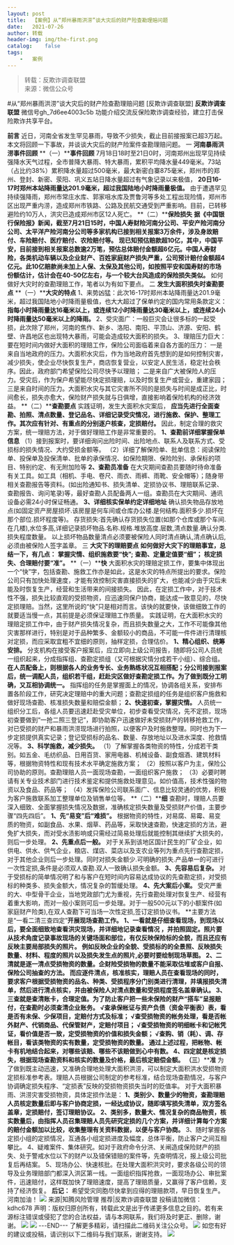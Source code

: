 ```yaml
---
layout:	post
title:	【案例】从“郑州暴雨洪涝”谈大灾后的财产险查勘理赔问题
date:	2021-07-26
author:	转载
header-img:	img/the-first.png
catalog:	false
tags:
	-	案例
---
```


<blockquote><p>转载：反欺诈调查联盟<br>
来源：微信公众号</p></blockquote>

#从“郑州暴雨洪涝”谈大灾后的财产险查勘理赔问题
[反欺诈调查联盟]
**反欺诈调查联盟**
微信号gh_7d6ee4003c5b
功能介绍交流反保险欺诈调查经验，建立打击保险欺诈共享平台。

**前言**
近日，河南全省发生罕见暴雨，导致不少损失，截止目前接报案已超3万起。本文将回顾一下事故，并谈谈大灾后的财产险案件查勘理赔问题。
一
**河南暴雨洪涝事件回顾**
**（一）****事件回顾**
7月18日18时至21日0时，河南郑州出现罕见持续强降水天气过程，全市普降大暴雨、特大暴雨，累积平均降水量449毫米。73站（占比约38%）累积降水量超过500毫米，最大新密白寨875毫米，郑州市的郑州、登封、新密、荥阳、巩义五站日降水量超过有气象记录以来极值，
**20日16-17时郑州本站降雨量达201.9毫米，超过我国陆地小时降雨量极值。**
由于遭遇罕见持续强降雨，郑州市常庄水库、郭家咀水库及贾鲁河等多处工程出现险情，郑州市区出现严重内涝，造成郑州市铁路、公路及民航交通受到严重影响。目前，已转移避险约10万人，洪灾已造成郑州市区12人死亡。
**（二）****保险损失**
**据《中国银行保险报》新闻，截至7月21日15时，中国人寿财险河南分公司、平安产险河南分公司、太平洋产险河南分公司等多家机构已接到相关报案3万余件，涉及身故赔付、车险赔付、医疗赔付、农险赔付等。**
**现已知预估赔款超10亿，其中，中国平安，目前接到相关报案总数逾2万笔，预估总体赔付金额超6亿元。中国人寿财险，各类机动车辆以及企业财产、百姓家庭财产损失严重，公司预计赔付金额超4亿元。此10亿赔款尚未加上人保、太保及其他公司，如按照平安和国寿财的市场份额估计，估计会在40-50亿左右，与一个较大台风造成的保险损失类似。**
如何做好大灾时的查勘理赔工作，笔者以为有如下要点。
二
**发生大面积损失时查勘要点**
**（一）****大灾的特点**
1、来势凶猛：此次16-17时郑州本站降雨量达201.9毫米，超过我国陆地小时降雨量极值，也大大超过了保单约定的国内常用条款定义：
**指每小时降雨量达16毫米以上，或连续12小时降雨量达30毫米以上，或连续24小时降雨量达50毫米以上的降雨。**
2、受灾面广：一般巨灾会让很多标的一起受损，此次除了郑州，河南的焦作、新乡、洛阳、南阳、平顶山、济源、安阳、鹤壁、许昌地区也出现特大暴雨，可能会造成较大面积的损失。
3、理赔压力巨大：要在短时间内做好大面积的理赔工作，保险公司面临着来自各方面的压力：
一是来自当地政府的压力。大面积水灾后，作为当地政府首先想到的是如何控制灾害，减少损失，使企业尽快恢复生产，商店恢复营业，以安定人民生活，稳定社会秩序。因此，政府部门希望保险公司尽快予以理赔；
二是来自广大被保险人的压力。受灾后，作为保户希望能尽快定损理赔，以及时恢复生产或营业，重建家园；
三是来自时间的压力。大面积水灾与其它灾害所不同的是损失与时间是成正比，时间愈长，损失亦愈大，保险财产损失就与日俱增，直接影响着保险机构的经济效益。
**（二）****查勘要点**
实践证明，发生大面积水灾案后，
**应当先进行全面查勘、拍照、清点数量、登记品名、详细记录受灾情况，进行施救、保护、整理工作。其次应有针对、有重点的分别逐户核查，定损赔付。**
因此，制定合理的救灾方案，统一理赔方法，对于做好理赔工作是非常重要的。
**1、查勘前详细掌握保单信息**
（1）接到报案时，要详细询问出险时间、出险地点、联系人及联系方式、受损标的损失情况、大约受损金额等。
（2）详细了解保险单、批单信息：阅读保险单、投保单及投保清单、批单的承保情况、如保险期限、保险险别、承保标的项目、特别约定、有无附加险等
**2、查勘员准备**
在大灾期间查勘员要随时待命准备有关工具。如工具（相机、手电、卷尺、雨衣、雨裤、雨靴、安全帽等）；随身带相关查勘报告等资料。(如出险通知书、损失清单、定损协议书、理赔联系记录、查勘报告、询问笔录)等，最好查勘人员配备两人一组。查勘员在大灾期间、通讯设备必需24小时保证畅通。
**3、详细核实保单约定详细地址**
确认损失物品存放地点(如固定资产房屋损坏.该房屋是何车间或仓库办公楼.是何结构.面积多少.损坏在那个部位.损坏程度等)。
存货损失∶首先确认存货损失位置(如那个仓库或那个车间.在几楼),水位多高,详细记录损坏物品.名称.规格.堆放高度.层数,清点数量.确认分类.损失程度数量。
以上损坏物品数量清点必须要被保险人同时清点确认,清点确认后,必须由被保险人签字盖章。
三
**大灾下的理赔要点**
**如何做好大灾下的理赔事宜，总结一下，有几点：**
**掌握灾情、组织施救要“快”;**
**查勘、定量定值要“细”；**
**核定损失、合理赔付要“准”。**
**（一）****快**
大面积水灾的理赔定损工作，要集中体现出一个“快”字，包括查勘、施救工作亦是如此，这是水灾的特点所提出的要求。保险公司只有加快处理速度，才能有效控制灾害直接损失的扩大，也能减少由于灾后未能及时恢复生产，经营和生活带来的间接损失。
因此，在定损工作中，对于技术性不强，损失比较直观的受损物资，应迅速同保户协商，能达成一致意见的，尽快定损理赔。当然，这里所说的“快”只是相对而言。该快的就要快，该做细致工作的就要适当慢一点，其前提是必须保证理赔工作质量。
实践证明，在大面积水灾的理赔定损工作中，由于财产损失情况复杂，而且损失数量之大，工作不可能像其他灾害那样进行，特别是对于品种繁多、金额较小的商品，不可能一件件进行清理核对定损，而应采取宜粗不宜细的原则，抽样定损，合理估价。
**1、精心组织、统筹安排。**
分支机构在接受客户报案后，应立即向上级公司报告，随即将公司人员统一组织起来，分成指挥组、查勘定损组（又可根据灾情分成若干小组）、综合组。
**在人员配备上，则根据各人的业务专长、业务熟练状况互相搭配；分公司接到报案后，统一调配人员，组织若干组，赶赴灾区做好查勘定损工作。为了做到既分工明确，又互相协调统一。**
指挥组的任务是掌握面上的情况，协调各组关系，安排布置各阶段工作，研究决定理赔中的重大问题；查勘定损组的任务是组织客户施救和做好现场查勘、核准损失数量和赔偿金额；
**2、快速初查，掌握灾情。**
人员统一组织分工后，各组人员要迅速赶赴受灾单位，初步查看受灾情况，先不定损，现场初查要做到“一抢二照三登记”，即协助客户迅速做好未受损财产的转移抢救工作，对已受损的财产和暴雨洪涝现场进行拍照，以便客户及时施救整理。同时也为下一步定损提供真实记录；登记受损标的品名、数量、存放地址以及进水深度、抢救情况等。
**3、科学施救，减少损失。**
（1）了解掌握各类物资的特性，分成若干类别。如五金、毛纺织品、日用百货、家用电器、机械设备、副食烟酒、建筑材料等，根据物资特性和现有技术水平确定施救方案；
（2）按照以客户为主，保险公司协助的原则。查勘理赔人员一面现场查勘，一面组织客户施救；
（3）必要时聘请有关专业技术部门进行技术鉴定和提供施救处理意见。如价值高，技术性强的物资以及食品、药品等；
（4）发挥保险公司联系面广、信息比较灵通的优势，积极为客户施救联系加工整理单位及销售单位等。
**（二）****细**
查勘时，理赔人员要深入细致、全面掌握损失情况及数据，准确核定损失数量及受损财产价值，主要步骤“四先四后”。
**1、先“易变”后“难损”。**
根据物资的特性，对易腐、易霉、易变质的物资，如副食品、水果、烟草、药品等，采取快速查勘，快速定损的方法，避免扩大损失，而对受水渍影响或只需经过简易处理后就能控制其继续扩大损失的，则后一步处理。
**2、先重点后一般。**
对于关系到该地区国计民生的厂矿企业，如供电、供水、供气企业，粮店、煤店、菜店以及支农业等列为重点先行查勘定损，对于其他企业则后一步处理。同时对损失金额少.可明确的损失.产品单一的可进行一次性定损,条件是必须双人查勘.双人一致确认损失金额。
**3、先容易后复杂。**
对于受损标的简单情况明了和与客户在短时间内容易达成协议的先查勘定损，对受损标的种类多、损失金额大，情况复杂的暂缓处理。
**4、先大案后小案。**
受灾严重的大、中型骨干企业，当地党政部门尤为重视，先行查勘处理对恢复生产、经营有着重大影响，而对一般小案则可后一步处理。对于一般500元以下的小额案件(如家庭财产险类),在双人查勘下可当场一次性定损,签订定损协议书。
**主要方法是“一看二清三查四定”**开展现场查勘工作。
**1、一看**就是仔细查看现场，到现场以后，要全面细致地查看洪灾现场，并详细地记录查看情况
，并拍照固定。照片要从技术角度记录事故现场的关键场面和部位，有仅反映保险标的全貌，而且还应有反映主要局部损失的照片。
**例如反映企业的全貌、受损标的的全景照、反映损失数量、材料、程度的照片以及损失发生点的照片,必要时要绘制现场草图。**
**2、二清**就是逐一清点受损物资的数量。企财险受损物的数量不能采取估堆或客户自报、保险公司抽查的方法。
**而应逐件清点，核准核实，理赔人员在查看现场的同时，要求客户根据受损物资的品名、种类、受损程序分门别类进行清理，并填报损失清单，然后进行清点核实，并由被保险人对清点数量和受损程度签名盖章确认。**
**3、三查**就是查清账卡，合理定值。为了防止客户把一些未保险的财产“搭车”呈报赔付，在查勘时必须查清企业账务。
√查承保帐证与资产负债（资金平衡表）表，看是否有未保、少保项目，定赔付方式及标准；
√查受损物资的帐务处理，看是否帐外财产、代销商品、代保管财产，定赔付项目；
√查受损物资的明细帐卡和记帐凭证，看价值是否一致，定受损物资的价值和损失金额；
√查购、销（耗）、调、存帐目，看该类物资的实有数量，定受损物资的数量。
通过上述过程，把帐物、帐卡有机地结合起来，对哪些该赔、哪些不该赔做到心中有数。
**4、四定**就是核定损失，根据现场查勘资料和核实的数量及价格，最后核定赔偿金额。
**（三****）****准**
为了做到既主动迅速，又准确合理地处理大面积洪涝，可以制定大面积洪水受损物资定损标准参考表。理赔人员根据公司制定的参考标准，结合现场查勘情况，与客户协调确定损失程序、“定损表”反映的受损物资损失当时的贬值率。
对于大面积暴雨、洪涝灾害受损物资，具体定损作法是：
**1、类别少、数量少的物资，查勘理赔人员核定数量后即与客户协商定损，一经达成协议，随即填写损失清单，双方签名盖章，定损赔付，签订理赔协议。**
**2、类别多，数量大、情况复杂的商品物资，核实数量后，由指挥人员召集理赔人员先研究定损的几个方案，并详细计算每个方案的赔付金额加以比较，收集整理有关资料数据，以便与客户协商。**
3、随时掌握各定损小组的定损情况，互通各小组定损进度及幅度，总体平衡，防止客户之间互相攀比。
4、疑难案件、集体研究。如对于政府命令分洪、关闸造成保险财产的损失、处于警戒水位以下的财产以及错保错赔的案件等，先查明情况，报上级公司批复后再结案。
5、现场办公、快速核批。在处理大面积洪灾时，要求各级公司的领导及业务理赔部门都深入洪区第一线。一面组织指挥抢救，一面现场办公、审批案件，迅速赔付，这样既加快了理赔速度，提高了理赔质量，又赢得了客户信赖，支持了经济恢复。
**后记：**
希望受灾同胞尽快拿到应得的理赔款项，早日恢复生产。河南加油！
![]({{site.baseurl}}/postimg/B60mUwCAyLoUQopHkdtEBYVvu2oCOLy4JxFcSia196LicORw8fRPm61JuJ2w0W7ejhx571gWtfMEibMDJOYZ0zSkQ.jpeg)
来源|知腾风险管理
推荐|反欺诈调查联盟
投稿请加微信：kdhc678
声明：版权归原创所有，转载此文是出于传递更多信息之目的。若有来源标注错误或侵犯了您的合法权益，请与本网联系，我们将及时更正、删除，谢谢。
![]({{site.baseurl}}/postimg/L6usUGPiatBSs5Yxdp5NU9dpdqWanE7Mq7XpTo0mwlia1gia9NNFGTRYKdpVvrK2KgpAPictg52F8U9sicXI1jQ1dzA.jpeg)
![]({{site.baseurl}}/postimg/L6usUGPiatBRHiaTnBLKdskSP3wYDcZtJf2f60h3UdpFM6GSwK7CCH2tbN5oylMEt626eF9adsGd1vhInpcsALqA.png)
\---END---
了解更多精彩，请扫描此二维码关注公众号。
![]({{site.baseurl}}/postimg/L6usUGPiatBSs5Yxdp5NU9dpdqWanE7MqCqBlT3XLvPJX3Gf5uyzzsibZ3VPBdLY8ianrrF0435iblVibnnsnhQtsrA.png)
如您有好的建议或投稿，请识别以下二维码与我们联系，谢谢支持。
![]({{site.baseurl}}/postimg/L6usUGPiatBQwdLyMGicT8wxqfiaCa6ZGVwvw532Y5ibzI310laL8joGkjZx1Ua78ibU6yfZQiagUmZCIvzrumMBoiaYg.jpeg)
